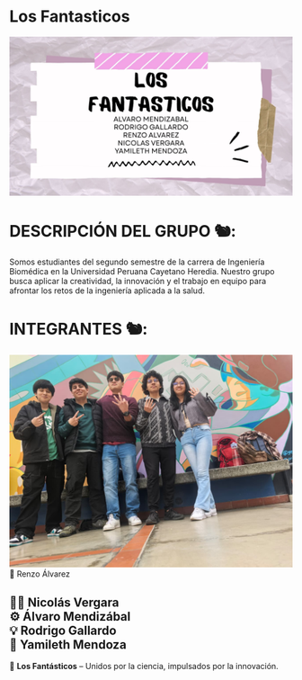# Los Fantasticos 
![Los fantásticos](imagenes/Los%20fantasticos.jpg)
# DESCRIPCIÓN DEL GRUPO 🐿️:
Somos estudiantes del segundo semestre de la carrera de Ingeniería Biomédica en la Universidad Peruana Cayetano Heredia. Nuestro grupo busca aplicar la creatividad, la innovación y el trabajo en equipo para afrontar los retos de la ingeniería aplicada a la salud.
# INTEGRANTES 🐿️:
![Integrantes](imagenes/So.jpeg)
🔧 Renzo Álvarez
 
 👨‍🔬 Nicolás Vergara  
⚙️ Álvaro Mendizábal  
💡 Rodrigo Gallardo  
🧬 Yamileth Mendoza  
---
🚀 **Los Fantásticos** – Unidos por la ciencia, impulsados por la innovación.  



